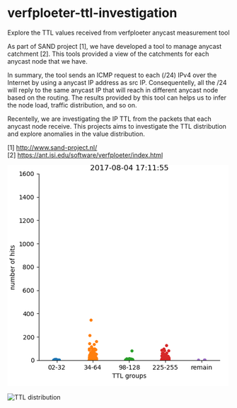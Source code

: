 # verfploeter-ttl-investigation
Explore the TTL values received from verfploeter anycast measurement tool


As part of SAND project [1], we have developed a tool to manage anycast catchment [2].
This tools provided a view of the catchments for each anycast node that we have.

In summary, the tool sends an ICMP request to each (/24) IPv4 over the Internet by using a anycast IP address as src IP.
Consequentelly, all the /24 will reply to the same anycast IP that will reach in different anycast node based on the routing.
The results provided by this tool can helps us to infer the node load, traffic distribution, and so on.

Recentelly, we are investigating the IP TTL from the packets that each anycast node receive. This projects aims to investigate 
the TTL distribution and explore anomalies in the value distribution.

[1] http://www.sand-project.nl/ <br>
[2] https://ant.isi.edu/software/verfploeter/index.html




![TTL clusters](https://github.com/joaoceron/verfploeter-ttl-investigation/blob/master/dataset/imgs/ttl.gif)

![TTL distribution](https://github.com/joaoceron/verfploeter-ttl-investigation/blob/master/dataset/imgs/tt-distribution.gif)

